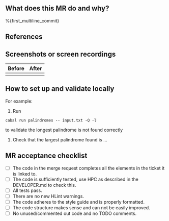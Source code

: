 ## What does this MR do and why?

%{first_multiline_commit}

## References

<!--
Include [links](https://handbook.gitlab.com/handbook/communication/#start-with-a-merge-request:~:text=Cross%20link%20issues,alternate%20if%20duplicate.) to any resources that are relevant to this MR.
This will give reviewers and future readers helpful context.
-->

## Screenshots or screen recordings

<!---
Screenshots are required for UI changes, and strongly recommended for all other merge requests.
-->

| Before | After |
| ------ | ----- |
|        |       |

<!--
OPTIONAL: For responsive UI changes, you can use the viewport size table below.
Delete this table if not needed or delete rows that are not relevant to your changes.

| Viewport size   | Before     | After      |
| ----------------| ---------- | ---------- |
| `xs` (<576px)   |            |            |
| `sm` (>=576px)  |            |            |
| `md` (>=768px)  |            |            |
| `lg` (>=992px)  |            |            |
| `xl` (>=1200px) |            |            |
-->

## How to set up and validate locally

For example:

1. Run

```
cabal run palindromes -- input.txt -Q -l
```

to validate the longest palindrome is not found correctly

1. Check that the largest palindrome found is ...

## MR acceptance checklist

- [ ] The code in the merge request completes all the elements in the ticket it is linked to.
- [ ] The code is sufficiently tested, use HPC as described in the DEVELOPER.md to check this.
- [ ] All tests pass.
- [ ] There are no new HLint warnings.
- [ ] The code adheres to the style guide and is properly formatted.
- [ ] The code structure makes sense and can not be easily improved.
- [ ] No unused/commented out code and no TODO comments.
